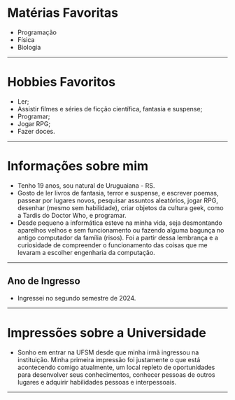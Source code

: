 # Matérias Favoritas
- Programação
- Física
- Biologia
---
# Hobbies Favoritos
- Ler;
- Assistir filmes e séries de ficção científica, fantasia e suspense;
- Programar;
- Jogar RPG;
- Fazer doces.
---
# Informações sobre mim
- Tenho 19 anos, sou natural de Uruguaiana - RS.
- Gosto de ler livros de fantasia, terror e suspense, e escrever poemas, passear por lugares novos, pesquisar assuntos aleatórios, jogar RPG, desenhar (mesmo sem habilidade), criar objetos da cultura geek, como a Tardis do Doctor Who, e programar.
- Desde pequeno a informática esteve na minha vida, seja desmontando aparelhos velhos e sem funcionamento ou fazendo alguma bagunça no antigo computador da família (risos). Foi a partir dessa lembrança e a curiosidade de compreender o funcionamento das coisas que me levaram a escolher engenharia da computação.
---
## Ano de Ingresso
- Ingressei no segundo semestre de 2024.
---
# Impressões sobre a Universidade
- Sonho em entrar na UFSM desde que minha irmã ingressou na instituição. Minha primeira impressão foi justamente o que está acontecendo comigo atualmente, um local repleto de oportunidades para desenvolver seus conhecimentos, conhecer pessoas de outros lugares e adquirir habilidades pessoas e interpessoais.
---